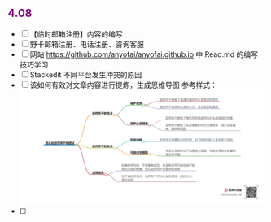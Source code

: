 ## <font color = purple>4.08 </font>
- [ ] 【临时邮箱注册】内容的编写
- [ ] 野卡邮箱注册、电话注册、咨询客服
- [ ] 网站 https://github.com/anyofai/anyofai.github.io 中 Read.md 的编写技巧学习
- [ ] Stackedit 不同平台发生冲突的原因
- [ ] 该如何有效对文章内容进行提炼，生成思维导图
	参考样式：
	<img src="./picture/待办事项/04-08-01.png">
- [ ] 	
 
<!--stackedit_data:
eyJoaXN0b3J5IjpbMTE0NjgwMjA3Miw2NzcwMTkxMjUsLTE1Nz
IwNDU5MzVdfQ==
-->